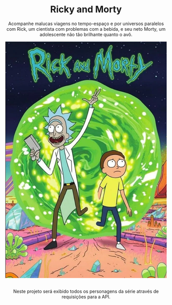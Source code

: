<h1 align="center">Ricky and Morty</h1>
<p align="center">
  Acompanhe malucas viagens no tempo-espaço e por universos paralelos com Rick, um cientista com problemas com a bebida, e seu neto Morty, um adolescente não tão brilhante quanto o avô.
</p>
<p align="center">
<img src="https://github.com/OliveiraJess/rick_and_morty/blob/master/public/img/imagem-rick-and-morty.png" alt="Rick And Morty" />
</p>

 ##

<p align="center">
  Neste projeto será exibido todos os personagens da série através de requisições para a API.
</p>

